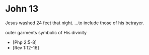 # John 13


Jesus washed 24 feet that night.
...to include those of his betrayer.


outer garments symbolic of His divinity
- [Php 2:5-8]
- [Rev 1:12-16]
